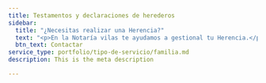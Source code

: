 ```yaml
---
title: Testamentos y declaraciones de herederos
sidebar:
  title: "¿Necesitas realizar una Herencia?"
  text: "<p>En la Notaría vilas te ayudamos a gestional tu Herencia.</p>"
  btn_text: Contactar
service_type: portfolio/tipo-de-servicio/familia.md
description: This is the meta description

---
```


